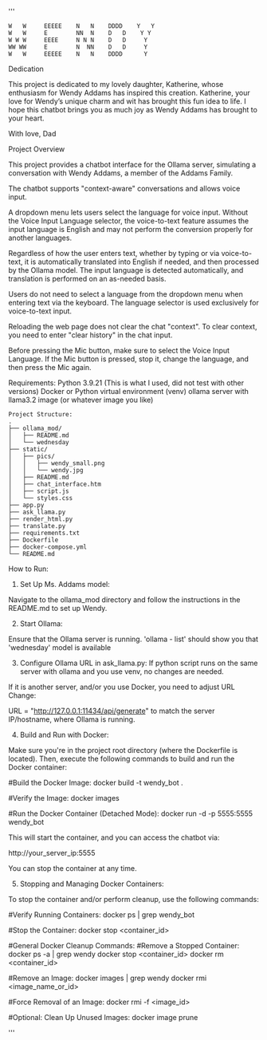 '''
  
    W   W     EEEEE    N   N    DDDD    Y   Y
    W   W     E        NN  N    D   D    Y Y
    W W W     EEEE     N N N    D   D     Y
    WW WW     E        N  NN    D   D     Y
    W   W     EEEEE    N   N    DDDD      Y

Dedication

This project is dedicated to my lovely daughter, Katherine, whose enthusiasm for Wendy Addams has inspired this creation. Katherine, your love for Wendy’s unique charm and wit has brought this fun idea to life. I hope this chatbot brings you as much joy as Wendy Addams has brought to your heart.

With love,
Dad


Project Overview

This project provides a chatbot interface for the Ollama server, simulating a conversation with Wendy Addams, a member of the Addams Family.

The chatbot supports "context-aware" conversations and allows voice input. 

A dropdown menu lets users select the language for voice input. Without the Voice Input Language selector, the voice-to-text feature assumes the input language is English and may not perform the conversion properly for another languages.

Regardless of how the user enters text, whether by typing or via voice-to-text, it is automatically translated into English if needed, and then processed by the Ollama model. The input language is detected automatically, and translation is performed on an as-needed basis.

Users do not need to select a language from the dropdown menu when entering text via the keyboard. The language selector is used exclusively for voice-to-text input.

Reloading the web page does not clear the chat "context". To clear context, you need to enter "clear history" in the chat input.

Before pressing the Mic button, make sure to select the Voice Input Language. If the Mic button is pressed, stop it, change the language, and then press the Mic again.


Requirements:
Python 3.9.21 (This is what I used, did not test with other versions)
Docker or Python virtual environment (venv)
ollama server with llama3.2 image (or whatever image you like)
```
Project Structure:
.
├── ollama_mod/
│   ├── README.md
│   └── wednesday
├── static/
│   ├── pics/
│   │   ├── wendy_small.png
│   │   └── wendy.jpg
│   ├── README.md   
│   ├── chat_interface.htm
│   ├── script.js
│   └── styles.css
├── app.py
├── ask_llama.py
├── render_html.py
├── translate.py
├── requirements.txt
├── Dockerfile
├── docker-compose.yml
└── README.md
```
How to Run:
1) Set Up Ms. Addams model:

Navigate to the ollama_mod directory and follow the instructions in the README.md to set up Wendy.

2) Start Ollama:

Ensure that the Ollama server is running.
'ollama - list' should show you that 'wednesday' model is available

3) Configure Ollama URL in ask_llama.py:
If python script runs on the same server with ollama and you use venv, no changes are needed.

If it is another server, and/or you use Docker, you need to adjust URL
Change:

URL = "http://127.0.0.1:11434/api/generate"
to match the server IP/hostname, where Ollama is running. 

4) Build and Run with Docker:

Make sure you're in the project root directory (where the Dockerfile is located). Then, execute the following commands to build and run the Docker container:

#Build the Docker Image:
docker build -t wendy_bot .

#Verify the Image:
docker images

#Run the Docker Container (Detached Mode):
docker run -d -p 5555:5555 wendy_bot

This will start the container, and you can access the chatbot via:

http://your_server_ip:5555

You can stop the container at any time.

5) Stopping and Managing Docker Containers:

To stop the container and/or perform cleanup, use the following commands:

#Verify Running Containers:
docker ps | grep wendy_bot

#Stop the Container:
docker stop <container_id>

#General Docker Cleanup Commands:
#Remove a Stopped Container:
docker ps -a | grep wendy
docker stop <container_id>
docker rm <container_id>

#Remove an Image:
docker images | grep wendy
docker rmi <image_name_or_id>

#Force Removal of an Image:
docker rmi -f <image_id>

#Optional: Clean Up Unused Images:
docker image prune

'''
